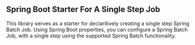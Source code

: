 ## Spring Boot Starter For A Single Step Job

This library serves as a starter for declaritively creating a single step Spring Batch Job.  Using
Spring Boot properties, you can configure a Spring Batch Job, with a single step using the supported 
Spring Batch functionality.